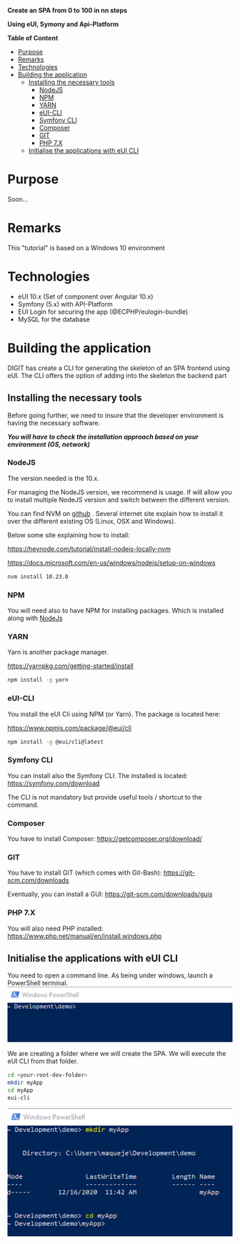 **Create an SPA from 0 to 100 in nn steps**

**Using eUI, Symony and Api-Platform**

**Table of Content**
- [Purpose](#purpose)
- [Remarks](#remarks)
- [Technologies](#technologies)
- [Building the application](#building-the-application)
  - [Installing the necessary tools](#installing-the-necessary-tools)
    - [NodeJS](#nodejs)
    - [NPM](#npm)
    - [YARN](#yarn)
    - [eUI-CLI](#eui-cli)
    - [Symfony CLI](#symfony-cli)
    - [Composer](#composer)
    - [GIT](#git)
    - [PHP 7.X](#php-7x)
  - [Initialise the applications with eUI CLI](#initialise-the-applications-with-eui-cli)


# Purpose

Soon...

# Remarks

This "tutorial" is based on a Windows 10 environment

# Technologies

- eUI 10.x (Set of component over Angular 10.x)
- Symfony (5.x) with API-Platform
- EUI Login for securing the app (@ECPHP/eulogin-bundle)
- MySQL for the database

# Building the application

DIGIT has create a CLI for generating the skeleton of an SPA frontend using eUI. The CLI offers the option of adding into the skeleton the backend part

## Installing the necessary tools

Before going further, we need to insure that the developer environment is having the necessary software.

***You will have to check the installation approach based on your environment (OS, network)***

### NodeJS

The version needed is the 10.x.

For managing the NodeJS version, we recommend is usage. If will allow you to install multiple NodeJS version and switch between the different version.

You can find NVM on [github](https://github.com/nvm-sh/nvm) . Several internet site explain how to install it over the different existing OS (Linux, OSX and Windows).

Below some site explaining how to install:

<https://heynode.com/tutorial/install-nodejs-locally-nvm>

<https://docs.microsoft.com/en-us/windows/nodejs/setup-on-windows>

```bash
nvm install 10.23.0
```

### NPM

You will need also to have NPM for installing packages. Which is installed along with [NodeJs](https://www.npmjs.com/get-npm)

### YARN

Yarn is another package manager.

<https://yarnpkg.com/getting-started/install>

```bash
npm install -g yarn
```

### eUI-CLI

You install the eUI Cli using NPM (or Yarn). The package is located here:

<https://www.npmjs.com/package/@eui/cli>

```bash
npm install -g @eui/cli@latest
```

### Symfony CLI

You can install also the Symfony CLI. The installed is located: <https://symfony.com/download>

The CLI is not mandatory but provide useful tools / shortcut to the command.

### Composer

You have to install Composer: <https://getcomposer.org/download/>

### GIT

You have to install GIT (which comes with Git-Bash): <https://git-scm.com/downloads>

Eventually, you can install a GUI: <https://git-scm.com/downloads/guis>

### PHP 7.X

You will also need PHP installed: <https://www.php.net/manual/en/install.windows.php>

## Initialise the applications with eUI CLI

You need to open a command line. As being under windows, launch a PowerShell terminal.
![power-shell-terminal](docs/images/doc-window-powershell.png)

We are creating a folder where we will create the SPA. We will execute the eUI CLI from that folder.

```bash
cd <your-root-dev-folder>
mkdir myApp
cd myApp
eui-cli
```

![folder-created](docs/images/doc-window-powershell-folder-created.png)
